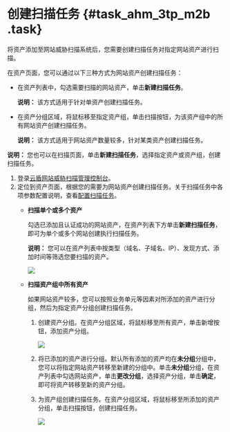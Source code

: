 # 创建扫描任务 {#task_ahm_3tp_m2b .task}

将资产添加至网站威胁扫描系统后，您需要创建扫描任务对指定网站资产进行扫描。

在资产页面，您可以通过以下三种方式为网站资产创建扫描任务：

-   在资产列表中，勾选需要扫描的网站资产，单击**新建扫描任务**。

    **说明：** 该方式适用于针对单资产创建扫描任务。

-   在资产分组区域，将鼠标移至指定资产组，单击扫描按钮，为该资产组中的所有网站资产创建扫描任务。

    **说明：** 该方式适用于网站资产数量较多，针对某类资产创建扫描任务。


**说明：** 您也可以在扫描页面，单击**新建扫描任务**，选择指定资产或资产组，创建扫描任务。

1.  登录[云盾网站威胁扫描管理控制台](https://yundun.console.aliyun.com/?p=avds)。 
2.  定位到资产页面，根据您的需要为网站资产创建扫描任务。关于扫描任务中各项参数配置说明，查看[配置扫描任务](cn.zh-CN/用户指南/配置扫描任务.md#)。 
    -   **扫描单个或多个资产**

        勾选已添加且认证成功的网站资产，在资产列表下方单击**新建扫描任务**，即可为单个或多个网站创建执行扫描任务。

        **说明：** 您可以在资产列表中按类型（域名、子域名、IP）、发现方式、添加时间等筛选您要扫描的资产。

        ![](http://static-aliyun-doc.oss-cn-hangzhou.aliyuncs.com/assets/img/15936/7228_zh-CN.png)

    -   **扫描资产组中所有资产**

        如果网站资产较多，您可以按照业务单元等因素对所添加的资产进行分组，然后为指定资产分组创建扫描任务。

        1.  创建资产分组。在资产分组区域，将鼠标移至所有资产，单击新增按钮，添加资产分组。

            ![](http://static-aliyun-doc.oss-cn-hangzhou.aliyuncs.com/assets/img/15936/7229_zh-CN.png)

        2.  将已添加的资产进行分组。默认所有添加的资产均在**未分组**分组中，您可以将指定网站资产转移至新建的分组中。单击**未分组**分组，在资产列表中勾选网站资产，单击**更改分组**，选择资产分组，单击**确定**，即可将资产转移至新的资产分组。
        3.  为资产组创建扫描任务。在资产分组区域，将鼠标移至所添加的资产分组，单击扫描按钮，创建扫描任务。

            ![](http://static-aliyun-doc.oss-cn-hangzhou.aliyuncs.com/assets/img/15936/7230_zh-CN.png)


